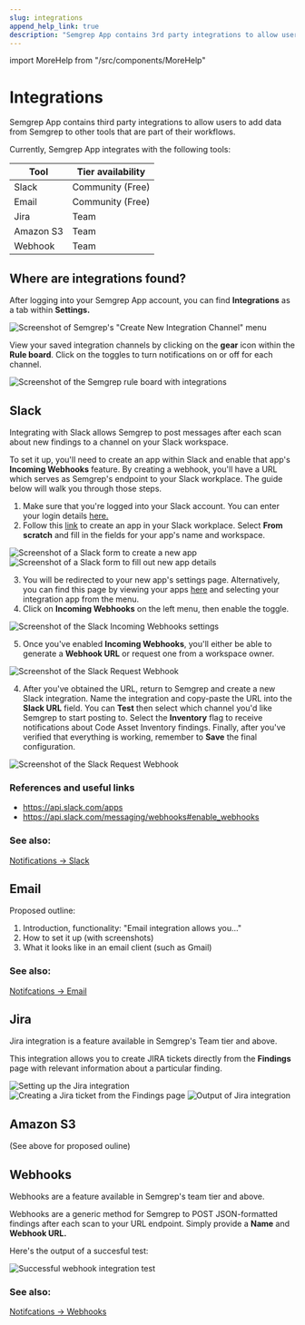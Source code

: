 ```yaml
---
slug: integrations
append_help_link: true
description: "Semgrep App contains 3rd party integrations to allow users to add data from Semgrep to other tools that are part of their workflows."
---
```


import MoreHelp from "/src/components/MoreHelp"

# Integrations

Semgrep App contains third party integrations to allow users to add data from Semgrep to other tools that are part of their workflows.

Currently, Semgrep App integrates with the following tools:

| Tool | Tier availability |
| ---- | ---------------- |
| Slack | Community (Free) |
| Email | Community (Free) |
| Jira | Team |
| Amazon S3 | Team |
| Webhook | Team |

## Where are integrations found?

After logging into your Semgrep App account, you can find **Integrations** as a tab within **Settings.**

![Screenshot of Semgrep's "Create New Integration Channel" menu](../img/integration-firstview.png)<br />

View your saved integration channels by clicking on the **gear** icon within the **Rule board**. Click on the toggles to turn notifications on or off for each channel.

![Screenshot of the Semgrep rule board with integrations](../img/integration-ruleboard.png)<br />

## Slack

Integrating with Slack allows Semgrep to post messages after each scan about new findings to a channel on your Slack workspace.

To set it up, you'll need to create an app within Slack and enable that app's **Incoming Webhooks** feature. By creating a webhook, you'll have a URL which serves as Semgrep's endpoint to your Slack workplace. The guide below will walk you through those steps.

1. Make sure that you're logged into your Slack account. You can enter your login details [here.](https://slack.com/workspace-signin)
2. Follow this [link](https://api.slack.com/apps?new_app=1) to create an app in your Slack workplace. Select **From scratch** and fill in the fields for your app's name and workspace.

![Screenshot of a Slack form to create a new app](../img/slack-create-app.png)<br />
![Screenshot of a Slack form to fill out new app details](../img/slack-create-app-name.png)<br />

3. You will be redirected to your new app's settings page. Alternatively, you can find this page by viewing your apps [here](https://api.slack.com/apps) and selecting your integration app from the menu.
4. Click on **Incoming Webhooks** on the left menu, then enable the toggle.

![Screenshot of the Slack Incoming Webhooks settings](../img/slack-enable-webhooks.png)<br />

5. Once you've enabled **Incoming Webhooks**, you'll either be able to generate a **Webhook URL** or request one from a workspace owner.

![Screenshot of the Slack Request Webhook  ](../img/slack-request-enable.png)<br />

4. After you've obtained the URL, return to Semgrep and create a new Slack integration. Name the integration and copy-paste the URL into the **Slack URL** field. You can **Test** then select which channel you'd like Semgrep to start posting to. Select the **Inventory** flag to receive notifications about Code Asset Inventory findings. Finally, after you've verified that everything is working, remember to **Save** the final configuration.

![Screenshot of the Slack Request Webhook  ](../img/slack-integration-hooktest.png)<br />

### References and useful links
* https://api.slack.com/apps
* https://api.slack.com/messaging/webhooks#enable_webhooks

### See also: 

[Notifications -> Slack](notifications.md/#slack)


## Email

Proposed outline:
1. Introduction, functionality: "Email integration allows you..."
2. How to set it up (with screenshots)
3. What it looks like in an email client (such as Gmail)

### See also:
[Notifcations -> Email](notifications.md/#email)

## Jira

Jira integration is a feature available in Semgrep's Team tier and above.

This integration allows you to create JIRA tickets directly from the **Findings** page with relevant information about a particular finding.

![Setting up the Jira integration](../img/jira-integrations-page.png)
![Creating a Jira ticket from the Findings page](../img/jira-findings-page.png)
![Output of Jira integration](../img/jira-template.png)


## Amazon S3

(See above for proposed ouline)


## Webhooks

Webhooks are a feature available in Semgrep's team tier and above.

Webhooks are a generic method for Semgrep to POST JSON-formatted findings after each scan to your URL endpoint. Simply provide a **Name** and **Webhook URL.** 

Here's the output of a succesful test:

![Successful webhook integration test](../img/webhook-successful-test.png)

### See also:

[Notifcations -> Webhooks](notifications.md/#webhooks)


<MoreHelp />
